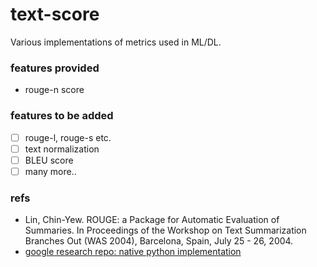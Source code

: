 # text-score
Various implementations of metrics used in ML/DL.

### features provided
- rouge-n score
### features to be added
- [ ] rouge-l, rouge-s etc.
- [ ] text normalization
- [ ] BLEU score
- [ ] many more..
### refs
- Lin, Chin-Yew. ROUGE: a Package for Automatic Evaluation of Summaries. In Proceedings of the Workshop on Text Summarization Branches Out (WAS 2004), Barcelona, Spain, July 25 - 26, 2004.
- [google research repo: native python implementation](https://github.com/google-research/google-research/tree/master/rouge) 



